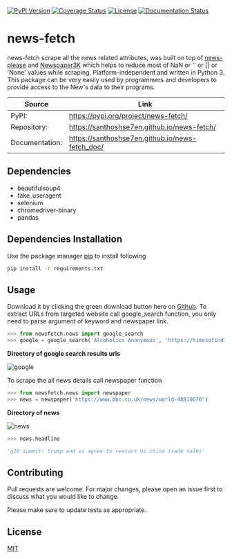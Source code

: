 [![PyPI Version](https://img.shields.io/pypi/v/news-fetch.svg)](https://pypi.org/project/news-fetch)
[![Coverage Status](https://coveralls.io/repos/github/santhoshse7en/news-fetch/badge.svg?branch=master)](https://coveralls.io/github/santhoshse7en/news-fetch?branch=master)
[![License](https://img.shields.io/pypi/l/news-fetch.svg)](https://pypi.python.org/pypi/news-fetch/)
[![Documentation Status](https://readthedocs.org/projects/pip/badge/?version=latest&style=flat)](https://santhoshse7en.github.io/news-fetch_doc)

# news-fetch

news-fetch scrape all the news related attributes, was built on top of [news-please](https://pypi.org/project/news-please/) and [Newspaper3K](https://pypi.org/project/newspaper3k/) which helps to reduce most of NaN or '' or [] or 'None' values while scraping. Platform-independent and written in Python 3. This package can be very easily used by programmers and developers to provide access to the New's data to their programs.

| Source         | Link                                         |
| ---            |  ---                                         |
| PyPI:          | https://pypi.org/project/news-fetch/             |
| Repository:    | https://santhoshse7en.github.io/news-fetch/      |
| Documentation: | https://santhoshse7en.github.io/news-fetch_doc/  |

## Dependencies

- beautifulsoup4
- fake_useragent
- selenium
- chromedriver-binary
- pandas

## Dependencies Installation

Use the package manager [pip](https://pip.pypa.io/en/stable/) to install following
```bash
pip install -r requirements.txt
```

## Usage

Download it by clicking the green download button here on [Github](https://github.com/santhoshse7en/news-fetch/archive/master.zip). To extract URLs from targeted website call google_search function, you only need to parse argument of keyword and newspaper link.

```python
>>> from newsfetch.news import google_search
>>> google = google_search('Alcoholics Anonymous', 'https://timesofindia.indiatimes.com/')
```

**Directory of google search results urls**

![google](https://user-images.githubusercontent.com/47944792/60381562-67363380-9a74-11e9-99ea-51c27bf08abc.PNG)

To scrape the all news details call newspaper function

```python
>>> from newsfetch.news import newspaper
>>> news = newspaper('https://www.bbc.co.uk/news/world-48810070')
```

**Directory of news**

![news](https://user-images.githubusercontent.com/47944792/60381950-969b6f00-9a79-11e9-8167-c9cb45033c91.PNG)

```python
>>> news.headline

'g20 summit: trump and xi agree to restart us china trade talks'
```

## Contributing

Pull requests are welcome. For major changes, please open an issue first to discuss what you would like to change.

Please make sure to update tests as appropriate.

## License
[MIT](https://choosealicense.com/licenses/mit/)
